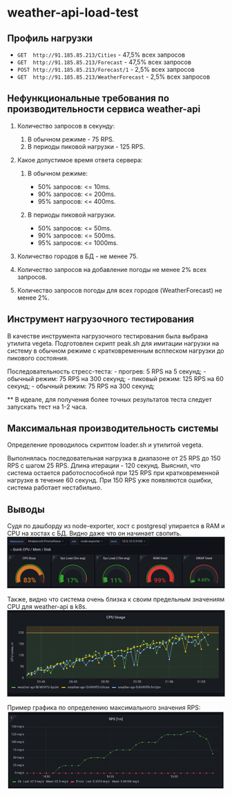 # weather-api-load-test

## Профиль нагрузки

- `GET  http://91.185.85.213/Cities`          - 47,5% всех запросов
- `GET  http://91.185.85.213/Forecast`        - 47,5% всех запросов
- `POST http://91.185.85.213/Forecast/1`      - 2,5%  всех запросов
- `GET  http://91.185.85.213/WeatherForecast` - 2,5%  всех запросов

## Нефункциональные требования по производительности сервиса weather-api

1. Количество запросов в секунду:

   1. В обычном режиме - 75 RPS.
   2. В периоды пиковой нагрузки - 125 RPS.

2. Какое допустимое время ответа сервера:

    1. В обычном режиме:
        - 50% запросов: <= 10ms.
        - 90% запросов: <= 200ms.
        - 95% запросов: <= 400ms.

    2. В периоды пиковой нагрузки.
        - 50% запросов: <= 50ms.
        - 90% запросов: <= 500ms.
        - 95% запросов: <= 1000ms.

3. Количество городов в БД - не менее 75.
4. Количество запросов на добавление погоды не менее 2% всех запросов.
5. Количество запросов погоды для всех городов (WeatherForecast) не менее 2%.

## Инструмент нагрузочного тестирования

В качестве инструмента нагрузочного тестирования была выбрана утилита vegeta.
Подготовлен скрипт peak.sh для имитации нагрузки на систему в обычном режиме с кратковременным всплеском нагрузки до пикового состояния. 

Последовательность стресс-теста:
    - прогрев: 5 RPS на 5 секунд;
    - обычный режим: 75 RPS на 300 секунд; 
    - пиковый режим: 125 RPS на 60 секунд;
    - обычный режим: 75 RPS на 300 секунд;

** В идеале, для получения более точных результатов теста следует запускать тест на 1-2 часа. 

## Максимальная производительность системы 

Определение проводилось скриптом loader.sh и утилитой vegeta.

Выполнялась последовательная нагрузка в диапазоне от 25 RPS до 150 RPS с шагом 25 RPS. Длина итерации - 120 секунд.
Выяснил, что система остается работоспособной при 125 RPS при кратковременной нагрузке в течение 60 секунд.
При 150 RPS уже появляются ошибки, система работает нестабильно.

## Выводы

Судя по дашборду из node-exporter, хост с postgresql упирается в RAM и CPU на хостах с БД. Видно даже что он начинает свопить.
![Alt text](<cpu-mem-swap.png>)

Также, видно что система очень близка к своим предельным значениям CPU для weather-api в k8s.
![Alt text](<k8s-api-cpu.png>)

Пример графика по определению максимального значения RPS:
![Alt text](<max_rps.png>)